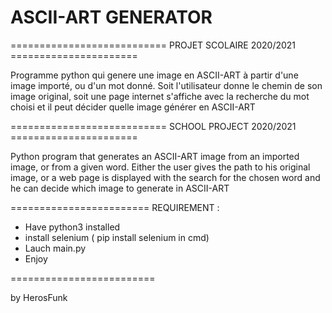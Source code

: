 # ASCII-ART GENERATOR

=========================== PROJET SCOLAIRE  2020/2021 ======================  

Programme python qui genere une image en ASCII-ART à partir d'une image importé, ou d'un mot donné.
Soit l'utilisateur donne le chemin de son image original, soit une page internet s'affiche avec la recherche du mot choisi et il peut décider quelle image générer en ASCII-ART

=========================== SCHOOL PROJECT   2020/2021  ======================     

Python program that generates an ASCII-ART image from an imported image, or from a given word.
Either the user gives the path to his original image, or a web page is displayed with the search for the chosen word and he can decide which image to generate in ASCII-ART

========================
REQUIREMENT : 
 
- Have python3 installed
- install selenium ( pip install selenium in cmd)
- Lauch main.py
- Enjoy


=========================

by HerosFunk

